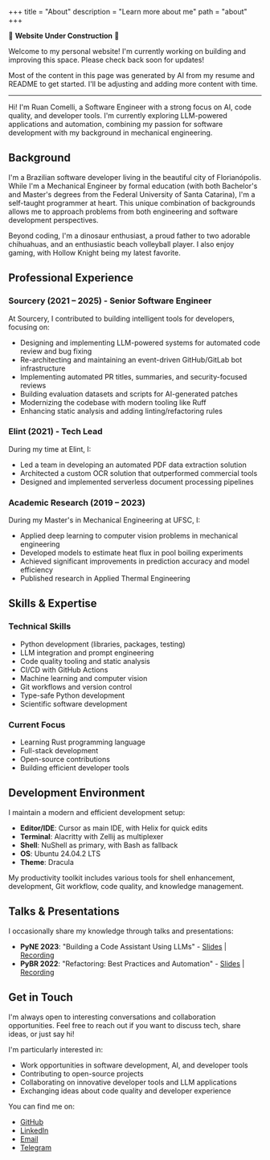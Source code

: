 +++
title = "About"
description = "Learn more about me"
path = "about"
+++

🚧 **Website Under Construction** 🚧

Welcome to my personal website! I'm currently working on building and improving this space. Please check back soon for updates!

Most of the content in this page was generated by AI from my resume and README to get started. I'll be adjusting and adding more content with time.

---

Hi! I'm Ruan Comelli, a Software Engineer with a strong focus on AI, code quality, and developer tools. I'm currently exploring LLM-powered applications and automation, combining my passion for software development with my background in mechanical engineering.

## Background

I'm a Brazilian software developer living in the beautiful city of Florianópolis. While I'm a Mechanical Engineer by formal education (with both Bachelor's and Master's degrees from the Federal University of Santa Catarina), I'm a self-taught programmer at heart. This unique combination of backgrounds allows me to approach problems from both engineering and software development perspectives.

Beyond coding, I'm a dinosaur enthusiast, a proud father to two adorable chihuahuas, and an enthusiastic beach volleyball player. I also enjoy gaming, with Hollow Knight being my latest favorite.

## Professional Experience

### Sourcery (2021 – 2025) - Senior Software Engineer

At Sourcery, I contributed to building intelligent tools for developers, focusing on:

- Designing and implementing LLM-powered systems for automated code review and bug fixing
- Re-architecting and maintaining an event-driven GitHub/GitLab bot infrastructure
- Implementing automated PR titles, summaries, and security-focused reviews
- Building evaluation datasets and scripts for AI-generated patches
- Modernizing the codebase with modern tooling like Ruff
- Enhancing static analysis and adding linting/refactoring rules

### Elint (2021) - Tech Lead

During my time at Elint, I:

- Led a team in developing an automated PDF data extraction solution
- Architected a custom OCR solution that outperformed commercial tools
- Designed and implemented serverless document processing pipelines

### Academic Research (2019 – 2023)

During my Master's in Mechanical Engineering at UFSC, I:

- Applied deep learning to computer vision problems in mechanical engineering
- Developed models to estimate heat flux in pool boiling experiments
- Achieved significant improvements in prediction accuracy and model efficiency
- Published research in Applied Thermal Engineering

## Skills & Expertise

### Technical Skills

- Python development (libraries, packages, testing)
- LLM integration and prompt engineering
- Code quality tooling and static analysis
- CI/CD with GitHub Actions
- Machine learning and computer vision
- Git workflows and version control
- Type-safe Python development
- Scientific software development

### Current Focus

- Learning Rust programming language
- Full-stack development
- Open-source contributions
- Building efficient developer tools

## Development Environment

<!-- TODO: move this to the blog section -->
<!-- TODO: Add more details about my favorite tools and workflows -->

I maintain a modern and efficient development setup:

- **Editor/IDE**: Cursor as main IDE, with Helix for quick edits
- **Terminal**: Alacritty with Zellij as multiplexer
- **Shell**: NuShell as primary, with Bash as fallback
- **OS**: Ubuntu 24.04.2 LTS
- **Theme**: Dracula

My productivity toolkit includes various tools for shell enhancement, development, Git workflow, code quality, and knowledge management.

## Talks & Presentations

<!-- TODO: move this to the blog section -->

I occasionally share my knowledge through talks and presentations:

- **PyNE 2023**: "Building a Code Assistant Using LLMs" - [Slides](https://docs.google.com/presentation/d/1Rzdi7Z3s1MRJF42AbdfPDUtiNPFk2YE8Vcmh3uyo-lY/edit?usp=sharing) | [Recording](https://www.youtube.com/watch?v=tRblTqqqJ04)
- **PyBR 2022**: "Refactoring: Best Practices and Automation" - [Slides](https://docs.google.com/presentation/d/1slpzFVb5e3MY8Tcx3HkdmwGVAMFOtxM1dsqOJx7pySE/edit?usp=sharing) | [Recording](https://www.youtube.com/watch?v=DNsWPcGgi3c)

## Get in Touch

I'm always open to interesting conversations and collaboration opportunities. Feel free to reach out if you want to discuss tech, share ideas, or just say hi!

I'm particularly interested in:

- Work opportunities in software development, AI, and developer tools
- Contributing to open-source projects
- Collaborating on innovative developer tools and LLM applications
- Exchanging ideas about code quality and developer experience

You can find me on:

- [GitHub](https://github.com/ruancomelli)
- [LinkedIn](https://www.linkedin.com/in/ruancomelli/)
- [Email](mailto:me@ruancomelli.com)
- [Telegram](https://t.me/ruancomelli)
